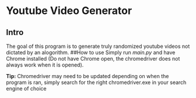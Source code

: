 # Youtube Video Generator
## Intro
The goal of this program is to generate truly randomized youtube videos not dictated by an alogorithm.
##How to use
Simply run *main.py* and have Chrome installed (Do not have Chrome open, the chromedriver does not always work when it is opened).

**Tip:** Chromedriver may need to be updated depending on when the program is ran, simply search for the right chromedriver.exe in your search engine of choice

